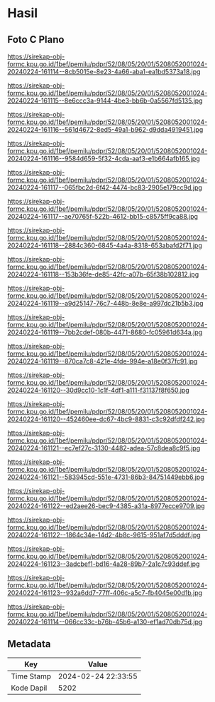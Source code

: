 # Hasil

## Foto C Plano

https://sirekap-obj-formc.kpu.go.id/1bef/pemilu/pdpr/52/08/05/20/01/5208052001024-20240224-161114--8cb5015e-8e23-4a66-aba1-ea1bd5373a18.jpg

https://sirekap-obj-formc.kpu.go.id/1bef/pemilu/pdpr/52/08/05/20/01/5208052001024-20240224-161115--8e6ccc3a-9144-4be3-bb6b-0a5567fd5135.jpg

https://sirekap-obj-formc.kpu.go.id/1bef/pemilu/pdpr/52/08/05/20/01/5208052001024-20240224-161116--561d4672-8ed5-49a1-b962-d9dda4919451.jpg

https://sirekap-obj-formc.kpu.go.id/1bef/pemilu/pdpr/52/08/05/20/01/5208052001024-20240224-161116--9584d659-5f32-4cda-aaf3-e1b664afb165.jpg

https://sirekap-obj-formc.kpu.go.id/1bef/pemilu/pdpr/52/08/05/20/01/5208052001024-20240224-161117--065fbc2d-6f42-4474-bc83-2905e179cc9d.jpg

https://sirekap-obj-formc.kpu.go.id/1bef/pemilu/pdpr/52/08/05/20/01/5208052001024-20240224-161117--ae70765f-522b-4612-bb15-c8575ff9ca88.jpg

https://sirekap-obj-formc.kpu.go.id/1bef/pemilu/pdpr/52/08/05/20/01/5208052001024-20240224-161118--2884c360-6845-4a4a-8318-653abafd2f71.jpg

https://sirekap-obj-formc.kpu.go.id/1bef/pemilu/pdpr/52/08/05/20/01/5208052001024-20240224-161118--153b36fe-de85-42fc-a07b-65f38b102812.jpg

https://sirekap-obj-formc.kpu.go.id/1bef/pemilu/pdpr/52/08/05/20/01/5208052001024-20240224-161119--a9d25147-76c7-448b-8e8e-a997dc21b5b3.jpg

https://sirekap-obj-formc.kpu.go.id/1bef/pemilu/pdpr/52/08/05/20/01/5208052001024-20240224-161119--7bb2cdef-080b-4471-8680-fc05961d634a.jpg

https://sirekap-obj-formc.kpu.go.id/1bef/pemilu/pdpr/52/08/05/20/01/5208052001024-20240224-161119--870ca7c8-421e-4fde-994e-a18e0f37fc91.jpg

https://sirekap-obj-formc.kpu.go.id/1bef/pemilu/pdpr/52/08/05/20/01/5208052001024-20240224-161120--30d9cc10-1c1f-4df1-a111-f31137f8f650.jpg

https://sirekap-obj-formc.kpu.go.id/1bef/pemilu/pdpr/52/08/05/20/01/5208052001024-20240224-161120--452460ee-dc67-4bc9-8831-c3c92dfdf242.jpg

https://sirekap-obj-formc.kpu.go.id/1bef/pemilu/pdpr/52/08/05/20/01/5208052001024-20240224-161121--ec7ef27c-3130-4482-adea-57c8dea8c9f5.jpg

https://sirekap-obj-formc.kpu.go.id/1bef/pemilu/pdpr/52/08/05/20/01/5208052001024-20240224-161121--583945cd-551e-4731-86b3-84751449ebb6.jpg

https://sirekap-obj-formc.kpu.go.id/1bef/pemilu/pdpr/52/08/05/20/01/5208052001024-20240224-161122--ed2aee26-bec9-4385-a31a-8977ecce9709.jpg

https://sirekap-obj-formc.kpu.go.id/1bef/pemilu/pdpr/52/08/05/20/01/5208052001024-20240224-161122--1864c34e-14d2-4b8c-9615-951af7d5dddf.jpg

https://sirekap-obj-formc.kpu.go.id/1bef/pemilu/pdpr/52/08/05/20/01/5208052001024-20240224-161123--3adcbef1-bd16-4a28-89b7-2a1c7c93ddef.jpg

https://sirekap-obj-formc.kpu.go.id/1bef/pemilu/pdpr/52/08/05/20/01/5208052001024-20240224-161123--932a6dd7-77ff-406c-a5c7-fb4045e00d1b.jpg

https://sirekap-obj-formc.kpu.go.id/1bef/pemilu/pdpr/52/08/05/20/01/5208052001024-20240224-161114--066cc33c-b76b-45b6-a130-ef1ad70db75d.jpg


## Metadata

| Key        | Value               |
| ---------- | ------------------- |
| Time Stamp | 2024-02-24 22:33:55 |
| Kode Dapil | 5202                |



